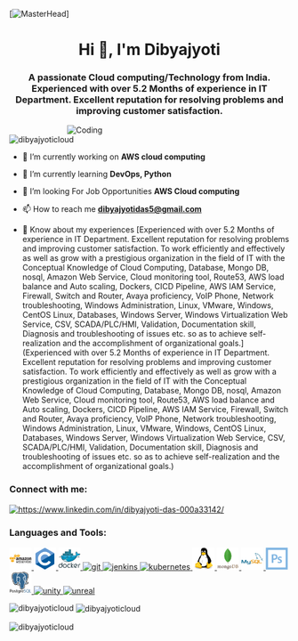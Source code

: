 [![MasterHead](https://images.squarespace-cdn.com/content/v1/56b11aa122482ef10d74f229/1555352761792-MU2J85G6KCK2937FXP6O/Homepage+Banner+A.gif?format=2500w)]
<h1 align="center">Hi 👋, I'm Dibyajyoti</h1>
<h3 align="center">A passionate Cloud computing/Technology from India. Experienced with over 5.2 Months of experience in IT Department. Excellent reputation for resolving problems and improving customer satisfaction.</h3>
<img align="right" alt="Coding" width="400" src="https://camo.githubusercontent.com/683e2187241c641430216c864ce93fc5a0e0dfb232c5a01d1c54b54d63aa8cb2/68747470733a2f2f63646e2e6472696262626c652e636f6d2f75736572732f313136323037372f73637265656e73686f74732f333834383931342f70726f6772616d6d65722e676966">

<p align="left"> <img src="https://komarev.com/ghpvc/?username=dibyajyoticloud&label=Profile%20views&color=0e75b6&style=flat" alt="dibyajyoticloud" /> </p>

- 🔭 I’m currently working on **AWS cloud computing**

- 🌱 I’m currently learning **DevOps, Python**

- 👯 I’m looking For Job Opportunities **AWS Cloud computing**

- 📫 How to reach me **dibyajyotidas5@gmail.com**

- 📄 Know about my experiences [Experienced with over 5.2 Months of experience in IT Department. Excellent reputation for resolving problems and improving customer satisfaction. To work efficiently and effectively as well as grow with a prestigious organization in the field of IT with the Conceptual Knowledge of Cloud Computing, Database, Mongo DB, nosql, Amazon Web Service, Cloud monitoring tool, Route53, AWS load balance and Auto scaling, Dockers, CICD Pipeline, AWS IAM Service, Firewall, Switch and Router, Avaya proficiency, VoIP Phone, Network troubleshooting, Windows Administration, Linux, VMware, Windows, CentOS Linux, Databases, Windows Server, Windows Virtualization Web Service, CSV, SCADA/PLC/HMI, Validation, Documentation skill, Diagnosis and troubleshooting of issues etc. so as to achieve self-realization and the accomplishment of organizational goals.](Experienced with over 5.2 Months of experience in IT Department. Excellent reputation for resolving problems and improving customer satisfaction. To work efficiently and effectively as well as grow with a prestigious organization in the field of IT with the Conceptual Knowledge of Cloud Computing, Database, Mongo DB, nosql, Amazon Web Service, Cloud monitoring tool, Route53, AWS load balance and Auto scaling, Dockers, CICD Pipeline, AWS IAM Service, Firewall, Switch and Router, Avaya proficiency, VoIP Phone, Network troubleshooting, Windows Administration, Linux, VMware, Windows, CentOS Linux, Databases, Windows Server, Windows Virtualization Web Service, CSV, SCADA/PLC/HMI, Validation, Documentation skill, Diagnosis and troubleshooting of issues etc. so as to achieve self-realization and the accomplishment of organizational goals.)


<h3 align="left">Connect with me:</h3>
<p align="left">
<a href="https://linkedin.com/in/https://www.linkedin.com/in/dibyajyoti-das-000a33142/" target="blank"><img align="center" src="https://raw.githubusercontent.com/rahuldkjain/github-profile-readme-generator/master/src/images/icons/Social/linked-in-alt.svg" alt="https://www.linkedin.com/in/dibyajyoti-das-000a33142/" height="30" width="40" /></a>
</p>

<h3 align="left">Languages and Tools:</h3>
<p align="left"> <a href="https://aws.amazon.com" target="_blank" rel="noreferrer"> <img src="https://raw.githubusercontent.com/devicons/devicon/master/icons/amazonwebservices/amazonwebservices-original-wordmark.svg" alt="aws" width="40" height="40"/> </a> <a href="https://www.cprogramming.com/" target="_blank" rel="noreferrer"> <img src="https://raw.githubusercontent.com/devicons/devicon/master/icons/c/c-original.svg" alt="c" width="40" height="40"/> </a> <a href="https://www.docker.com/" target="_blank" rel="noreferrer"> <img src="https://raw.githubusercontent.com/devicons/devicon/master/icons/docker/docker-original-wordmark.svg" alt="docker" width="40" height="40"/> </a> <a href="https://git-scm.com/" target="_blank" rel="noreferrer"> <img src="https://www.vectorlogo.zone/logos/git-scm/git-scm-icon.svg" alt="git" width="40" height="40"/> </a> <a href="https://www.jenkins.io" target="_blank" rel="noreferrer"> <img src="https://www.vectorlogo.zone/logos/jenkins/jenkins-icon.svg" alt="jenkins" width="40" height="40"/> </a> <a href="https://kubernetes.io" target="_blank" rel="noreferrer"> <img src="https://www.vectorlogo.zone/logos/kubernetes/kubernetes-icon.svg" alt="kubernetes" width="40" height="40"/> </a> <a href="https://www.linux.org/" target="_blank" rel="noreferrer"> <img src="https://raw.githubusercontent.com/devicons/devicon/master/icons/linux/linux-original.svg" alt="linux" width="40" height="40"/> </a> <a href="https://www.mongodb.com/" target="_blank" rel="noreferrer"> <img src="https://raw.githubusercontent.com/devicons/devicon/master/icons/mongodb/mongodb-original-wordmark.svg" alt="mongodb" width="40" height="40"/> </a> <a href="https://www.mysql.com/" target="_blank" rel="noreferrer"> <img src="https://raw.githubusercontent.com/devicons/devicon/master/icons/mysql/mysql-original-wordmark.svg" alt="mysql" width="40" height="40"/> </a> <a href="https://www.photoshop.com/en" target="_blank" rel="noreferrer"> <img src="https://raw.githubusercontent.com/devicons/devicon/master/icons/photoshop/photoshop-line.svg" alt="photoshop" width="40" height="40"/> </a> <a href="https://www.postgresql.org" target="_blank" rel="noreferrer"> <img src="https://raw.githubusercontent.com/devicons/devicon/master/icons/postgresql/postgresql-original-wordmark.svg" alt="postgresql" width="40" height="40"/> </a> <a href="https://unity.com/" target="_blank" rel="noreferrer"> <img src="https://www.vectorlogo.zone/logos/unity3d/unity3d-icon.svg" alt="unity" width="40" height="40"/> </a> <a href="https://unrealengine.com/" target="_blank" rel="noreferrer"> <img src="https://raw.githubusercontent.com/kenangundogan/fontisto/036b7eca71aab1bef8e6a0518f7329f13ed62f6b/icons/svg/brand/unreal-engine.svg" alt="unreal" width="40" height="40"/> </a> </p>

<p><img align="left" src="https://github-readme-stats.vercel.app/api/top-langs?username=dibyajyoticloud&show_icons=true&locale=en&layout=compact" alt="dibyajyoticloud" /></p>

<p>&nbsp;<img align="center" src="https://github-readme-stats.vercel.app/api?username=dibyajyoticloud&show_icons=true&locale=en" alt="dibyajyoticloud" /></p>

<p><img align="center" src="https://github-readme-streak-stats.herokuapp.com/?user=dibyajyoticloud&" alt="dibyajyoticloud" /></p>
